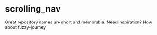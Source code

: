 # scrolling_nav
Great repository names are short and memorable. Need inspiration? How about fuzzy-journey
